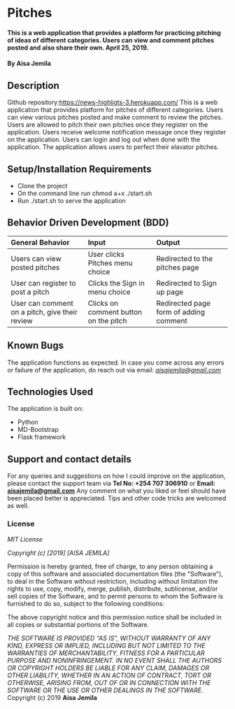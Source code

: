 # Pitches
#### This is a web application that provides a platform for practicing pitching of ideas of different categories. Users can view and comment pitches posted and also share their own. April 25, 2019.
#### By **Aisa Jemila**
## Description
Github repository:https://news-highligts-3.herokuapp.com/
This is a web application that provides platform for pitches of different categories. Users can view various pitches posted and make comment to review the pitches. Users are allowed to pitch their own pitches once they register on the application. Users receive welcome notification message once they register on the application. Users can login and log out when done with the application. The application allows users to perfect their elavator pitches.
## Setup/Installation Requirements
* Clone the project
* On the command line run chmod a+x ./start.sh
* Run ./start.sh to serve the application
## Behavior Driven Development (BDD)
| General Behavior | Input    | Output   |
| :------------- | :------------- | :------------- |
| Users can view posted pitches | User clicks Pitches menu choice     | Redirected to the pitches page |
| User can register to post a pitch | Clicks the Sign in menu choice | Redirected to Sign up page |
| User can comment on a pitch, give their review | Clicks on comment button on the pitch | Redirected page form of adding comment |

## Known Bugs
The application functions as expected. In case you come across any errors or failure of the application, do reach out via email: *aisajemila@gmail.com*
## Technologies Used
The application is built on:
* Python
* MD-Bootstrap
* Flask framework
## Support and contact details
For any queries and suggestions on how I could improve on the application, please contact the support team via **Tel No: +254 707 306910** or **Email: aisajemila@gmail.com**
Any comment on what you liked or feel should have been placed better is appreciated. Tips and other code tricks are welcomed as well.

### License
*MIT License*

*Copyright (c) [2019] [AISA JEMILA]*

Permission is hereby granted, free of charge, to any person obtaining a copy
of this software and associated documentation files (the "Software"), to deal
in the Software without restriction, including without limitation the rights
to use, copy, modify, merge, publish, distribute, sublicense, and/or sell
copies of the Software, and to permit persons to whom the Software is
furnished to do so, subject to the following conditions:

The above copyright notice and this permission notice shall be included in all
copies or substantial portions of the Software.

*THE SOFTWARE IS PROVIDED "AS IS", WITHOUT WARRANTY OF ANY KIND, EXPRESS OR
IMPLIED, INCLUDING BUT NOT LIMITED TO THE WARRANTIES OF MERCHANTABILITY,
FITNESS FOR A PARTICULAR PURPOSE AND NONINFRINGEMENT. IN NO EVENT SHALL THE
AUTHORS OR COPYRIGHT HOLDERS BE LIABLE FOR ANY CLAIM, DAMAGES OR OTHER
LIABILITY, WHETHER IN AN ACTION OF CONTRACT, TORT OR OTHERWISE, ARISING FROM,
OUT OF OR IN CONNECTION WITH THE SOFTWARE OR THE USE OR OTHER DEALINGS IN THE
SOFTWARE.*
Copyright (c) 2019 **Aisa Jemila**


